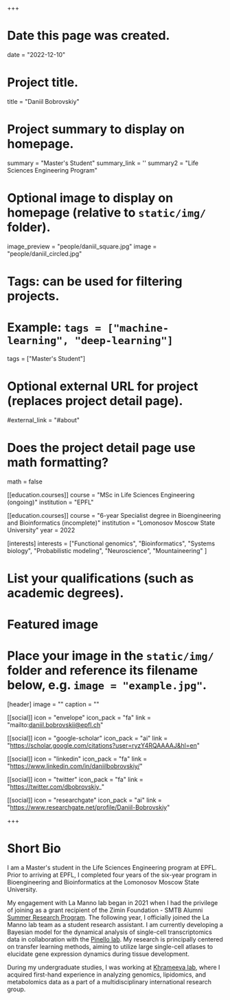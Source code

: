 +++
# Date this page was created.
date = "2022-12-10"

# Project title.
title = "Daniil Bobrovskiy"
 
# Project summary to display on homepage.
summary = "Master's Student"
summary_link = ''
summary2 = "Life Sciences Engineering Program"
 
# Optional image to display on homepage (relative to `static/img/` folder).
image_preview = "people/daniil_square.jpg"
image = "people/daniil_circled.jpg"
 
# Tags: can be used for filtering projects.
# Example: `tags = ["machine-learning", "deep-learning"]`
tags = ["Master's Student"]
 
# Optional external URL for project (replaces project detail page).
#external_link = "#about"
 
# Does the project detail page use math formatting?
math = false
 
[[education.courses]]
course = "MSc in Life Sciences Engineering (ongoing)"
institution = "EPFL"
 
[[education.courses]]
course = "6-year Specialist degree in Bioengineering and Bioinformatics (incomplete)"
institution = "Lomonosov Moscow State University"
year = 2022
 
[interests]
  interests = ["Functional genomics",
  "Bioinformatics",
  "Systems biology",
  "Probabilistic modeling",
  "Neuroscience",
  "Mountaineering"
  ]
 
# List your qualifications (such as academic degrees).
# Featured image
# Place your image in the `static/img/` folder and reference its filename below, e.g. `image = "example.jpg"`.
[header]
image = ""
caption = ""
 
[[social]]
icon = "envelope"
icon_pack = "fa"
link = "mailto:daniil.bobrovskii@epfl.ch"
 
[[social]]
icon = "google-scholar"
icon_pack = "ai"
link = "https://scholar.google.com/citations?user=ryzY4RQAAAAJ&hl=en"
 
[[social]]
icon = "linkedin"
icon_pack = "fa"
link = "https://www.linkedin.com/in/daniilbobrovskiy/"
 
[[social]]
icon = "twitter"
icon_pack = "fa"
link = "https://twitter.com/dbobrovskiy_"
 
[[social]]
icon = "researchgate"
icon_pack = "ai"
link = "https://www.researchgate.net/profile/Daniil-Bobrovskiy"
 
 
+++
 
# Short Bio

I am a Master's student in the Life Sciences Engineering program at EPFL. Prior to arriving at EPFL, I completed four years of the six-year program in Bioengineering and Bioinformatics at the Lomonosov Moscow State University.

My engagement with La Manno lab began in 2021 when I had the privilege of joining as a grant recipient of the Zimin Foundation - SMTB Alumni [Summer Research Program](https://molbioschool.org/en/page/scholarship). The following year, I officially joined the La Manno lab team as a student research assistant. I am currently developing a Bayesian model for the dynamical analysis of single-cell transcriptomics data in collaboration with the [Pinello lab](https://www.massgeneral.org/cancer-center/clinical-trials-and-research/center-for-cancer-research/investigators/pinello-lab). My research is principally centered on transfer learning methods, aiming to utilize large single-cell atlases to elucidate gene expression dynamics during tissue development.

During my undergraduate studies, I was working at [Khrameeva lab](https://crei.skoltech.ru/cls/research-projects/khrameeva/), where I acquired first-hand experience in analyzing genomics, lipidomics, and metabolomics data as a part of a multidisciplinary international research group.

